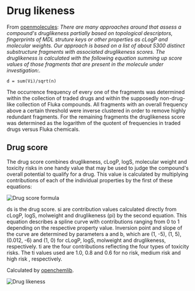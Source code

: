 <!-- TITLE: Drug likeness -->

# Drug likeness

From [openmolecules](http://www.openmolecules.org/properties/properties.html#druglikeness):
_There are many approaches around that assess a compound's druglikeness partially based on topological descriptors,
fingerprints of MDL struture keys or other properties as cLogP and molecular weights. Our approach is based on a list of
about 5300 distinct substructure fragments with associated druglikeness scores. The druglikeness is calculated with the
following equation summing up score values of those fragments that are present in the molecule under investigation:._

`d = sum(Vi)/sqrt(n)`

The occurrence frequency of every one of the fragments was determined within the collection of traded drugs and within
the supposedly non-drug-like collection of Fluka compounds. All fragments with an overall frequency above a certain
threshold were inverse clustered in order to remove highly redundant fragments. For the remaining fragments the
druglikeness score was determined as the logarithm of the quotent of frequencies in traded drugs versus Fluka chemicals.

## Drug score

The drug score combines druglikeness, cLogP, logS, molecular weight and toxicity risks in one handy value that may be
used to judge the compound's overall potential to qualify for a drug. This value is calculated by multiplying
contributions of each of the individual properties by the first of these equations:

![Drug score formula](../../../uploads/formulas/drug-score-formula.png "Drug likeness score")

ds is the drug score. si are contribution values calculated directly from cLogP, logS, molweight and druglikeness (pi)
by the second equation. This equation describes a spline curve with contributions ranging from 0 to 1 depending on the
respective property value. Inversion point and slope of the curve are determined by parameters a and b, which are
(1, -5), (1, 5), (0.012, -6) and (1, 0) for cLogP, logS, molweight and druglikeness, respectively. ti are the four
contributions reflecting the four types of toxicity risks. The ti values used are 1.0, 0.8 and 0.6 for no risk, medium
risk and high risk , respectively.

Calculated by [openchemlib](https://github.com/Actelion/openchemlib).

![Drug likeness](../../../uploads/chem/drug-likeness-panel.png "Toxicity")
